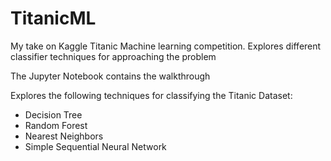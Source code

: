 # TitanicML
My take on Kaggle Titanic Machine learning competition.  Explores different classifier techniques for approaching the problem

The Jupyter Notebook contains the walkthrough

Explores the following techniques for classifying the Titanic Dataset:
 * Decision Tree
 * Random Forest
 * Nearest Neighbors
 * Simple Sequential Neural Network
 
 
 
